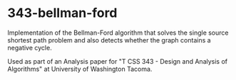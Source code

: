 # 343-bellman-ford

Implementation of the Bellman-Ford algorithm that solves the single source shortest path problem and also detects whether the graph contains a negative cycle.

Used as part of an Analysis paper for "T CSS 343 - Design and Analysis of Algorithms" at University of Washington Tacoma.
